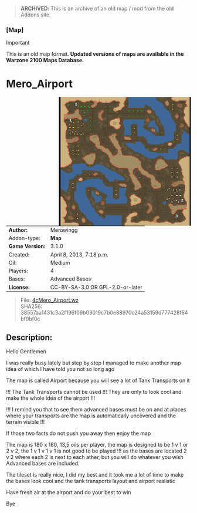 > **ARCHIVED**: This is an archive of an old map / mod from the old Addons site.

### [Map]

> [!IMPORTANT]
> This is an old map format. **Updated versions of maps are available in the Warzone 2100 Maps Database.**

# Mero_Airport

<img src="./preview.jpg" align="right" />

| | |
| - | - |
| __Author:__ | Merowingg |
| Addon-type: | __Map__ |
| __Game Version:__ | 3.1.0 |
| Created: | April 8, 2013, 7:18 p.m. |
| Oil: | Medium |
| Players: | 4 |
| Bases: | Advanced Bases |
| __License:__ | CC-BY-SA-3.0 OR GPL-2.0-or-later |

> File: [4cMero_Airport.wz](https://github.com/Warzone2100/old-addons-site/raw/main/assets/122/4cMero_Airport.wz)  
> SHA256: 38557aa1431c3a2f196f09b09019c7b0e88970c24a53159d777428f54bf9bf0c

## Description:

Hello Gentlemen  

I was really busy lately but step by step I managed to make another map idea of which I have told you not so long ago  

The map is called Airport because you will see a lot of Tank Transports on it  

!!! The Tank Transports cannot be used !!! They are only to look cool and make the whole idea of the airport !!!

!!! I remind you that to see them advanced bases must be on and at places where your transports are the map is automatically uncovered and the terrain visible !!!

If those two facts do not push you away then enjoy the map  

The map is 180 x 180, 13,5  oils per player, the map is designed to be 1 v 1 or 2 v 2, the 1 v 1 v 1 v 1 is not good to be played !!! as the bases are located 2 v 2 where each 2 is next to each ather, but you will do whatever you wish  Advanced bases are included.

The tileset is really nice, I did my best and it took me a lot of time to make the bases look cool and the tank transports layout and airport realistic  

Have fresh air at the airport and do your best to win  

Bye  



